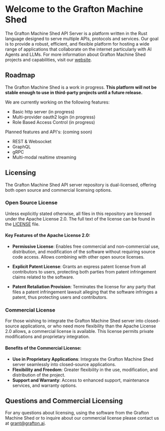 # Welcome to the Grafton Machine Shed

The Grafton Machine Shed API Server is a platform written in the Rust language designed to serve multiple APIs, protocols and services. Our goal is to provide a robust, efficient, and flexible platform for hosting a wide range of applications that collaborate on the internet particularly with AI Agents and LLMs.  For more information about Grafton Machine Shed projects and capabilities, visit our [website](https://www.grafton.ai).

## Roadmap

The Grafton Machine Shed is a work in progress.  **This platform will not be stable enough to use in third-party projects until a future release.**

We are currently working on the following features:
- Basic http server (in progress)
- Multi-provider oauth2 login (in progress)
- Role Based Access Control (in progress)

Planned features and API's: (coming soon)
  - REST & Websocket
  - GraphQL
  - gRPC
  - Multi-modal realtime streaming

## Licensing

The Grafton Machine Shed API server repository is dual-licensed, offering both open source and commercial licensing options.

### Open Source License

Unless explicitly stated otherwise, all files in this repository are licensed under the Apache License 2.0. The full text of the license can be found in the [LICENSE](LICENSE) file.

#### Key Features of the Apache License 2.0:

* **Permissive License**: Enables free commercial and non-commercial use, distribution, and modification of the software without requiring source code access. Allows combining with other open source licenses.

* **Explicit Patent License**: Grants an express patent license from all contributors to users, protecting both parties from patent infringement claims related to the software.  

* **Patent Retaliation Provision**: Terminates the license for any party that files a patent infringement lawsuit alleging that the software infringes a patent, thus protecting users and contributors.

### Commercial License

For those wishing to integrate the Grafton Machine Shed server into closed-source applications, or who need more flexibility than the Apache License 2.0 allows, a commercial license is available. This license permits private modifications and proprietary integration.

#### Benefits of the Commercial License:

- **Use in Proprietary Applications**: Integrate the Grafton Machine Shed server seamlessly into closed-source applications.
- **Flexibility and Freedom**: Greater flexibility in the use, modification, and distribution of the project.
- **Support and Warranty**: Access to enhanced support, maintenance services, and warranty options.

## Questions and Commercial Licensing

For any questions about licensing, using the software from the Grafton Machine Shed or to inquire about our commercial license please contact us at [grant@grafton.ai](mailto:grant@grafton.ai).
